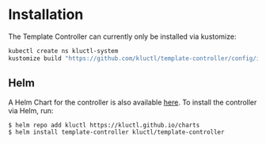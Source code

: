 <!-- This comment is uncommented when auto-synced to www-kluctl.io

---
title: Installation
description: Installation documentation
weight: 10
---
-->

# Installation

The Template Controller can currently only be installed via kustomize:

```sh
kubectl create ns kluctl-system
kustomize build "https://github.com/kluctl/template-controller/config/install?ref=v0.7.0" | kubectl apply -f-
```

## Helm
A Helm Chart for the controller is also available [here](https://github.com/kluctl/charts/tree/main/charts/template-controller).
To install the controller via Helm, run:
```shell
$ helm repo add kluctl https://kluctl.github.io/charts
$ helm install template-controller kluctl/template-controller
```
